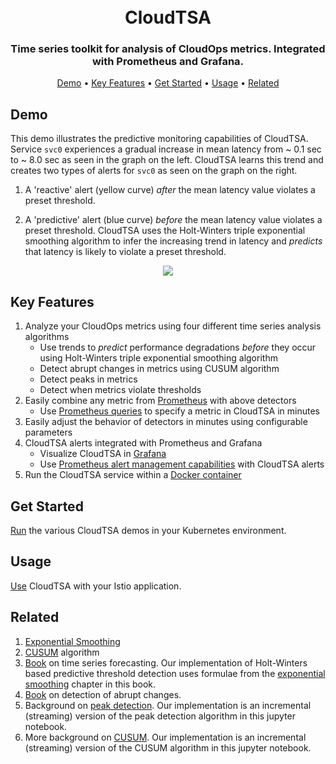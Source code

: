 <h1 align="center">
  <br>
  CloudTSA
  <br>
</h1>

<h3 align="center">Time series toolkit for analysis of CloudOps metrics. Integrated with Prometheus and Grafana.</h3>

<p align="center">
  <a href="#demo">Demo</a> •
  <a href="#key-features">Key Features</a> •
  <a href="#get-started">Get Started</a> •
  <a href="#usage">Usage</a> •
  <a href="#related">Related</a>
</p>

## Demo
This demo illustrates the predictive monitoring capabilities of CloudTSA.
Service `svc0` experiences a gradual increase in mean latency from ~ 0.1 sec to ~ 8.0 sec as seen in the graph on the left. CloudTSA learns this trend and creates two types of alerts for `svc0` as seen on the graph on the right.

  1. A 'reactive' alert (yellow curve) *after* the mean latency value violates a preset threshold.

  2. A 'predictive' alert (blue curve) *before* the mean latency value violates a preset threshold. CloudTSA uses the Holt-Winters triple exponential smoothing algorithm to infer the increasing trend in latency and *predicts* that latency is likely to violate a preset threshold.

  <p align="center">
    <img src="https://raw.githubusercontent.com/istio-ecosystem/iter8-docs/master/cloudtsa/gif/gradual_latency.gif">
  </p>

## Key Features

1. Analyze your CloudOps metrics using four different time series analysis algorithms
    * Use trends to *predict* performance degradations *before* they occur using Holt-Winters triple exponential smoothing algorithm
    * Detect abrupt changes in metrics using CUSUM algorithm
    * Detect peaks in metrics
    * Detect when metrics violate thresholds
2. Easily combine any metric from [Prometheus](https://prometheus.io) with above detectors
    * Use [Prometheus queries](https://prometheus.io/docs/prometheus/latest/querying/basics/) to specify a metric in CloudTSA in minutes
3. Easily adjust the behavior of detectors in minutes using configurable parameters
4. CloudTSA alerts integrated with Prometheus and Grafana
    * Visualize CloudTSA in [Grafana](https://grafana.com)
    * Use [Prometheus alert management capabilities](https://prometheus.io/docs/alerting/alertmanager/) with CloudTSA alerts
5. Run the CloudTSA service within a [Docker container](https://www.docker.com)

## Get Started
[Run](./docs/getstarted.md) the various CloudTSA demos in your Kubernetes environment.

## Usage
[Use](./docs/usage.md) CloudTSA with your Istio application.

## Related
1. [Exponential Smoothing](https://en.wikipedia.org/wiki/Exponential_smoothing)
2. [CUSUM](https://en.wikipedia.org/wiki/CUSUM) algorithm
3. [Book](https://otexts.com/fpp2/) on time series forecasting. Our implementation of Holt-Winters based predictive threshold detection uses formulae from the [exponential smoothing](https://otexts.com/fpp2/expsmooth.html) chapter in this book.
4. [Book](http://people.irisa.fr/Michele.Basseville/kniga/kniga.pdf) on detection of abrupt changes.
5. Background on [peak detection](https://nbviewer.jupyter.org/github/demotu/BMC/blob/master/notebooks/DetectPeaks.ipynb). Our implementation is an incremental (streaming) version of the peak detection algorithm in this jupyter notebook.
6. More background on [CUSUM](https://nbviewer.jupyter.org/github/demotu/BMC/blob/master/notebooks/DetectCUSUM.ipynb). Our implementation is an incremental (streaming) version of the CUSUM algorithm in this jupyter notebook.
